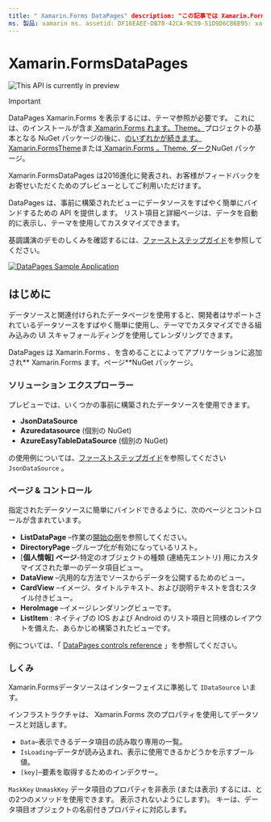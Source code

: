 ```yaml
---
title: " Xamarin.Forms DataPages" description: "この記事では Xamarin.Forms 、データソースを事前構築されたビューにすばやく簡単にバインドするための API を提供する DataPages を紹介します。
ms. 製品: xamarin ms. assetid: DF16EAEE-DB78-42CA-9C59-51D9D6CB6B95: xamarin-forms author: davidbritch ms. author: dabritch ms. date: 12/01/2017 no loc: [ Xamarin.Forms , Xamarin.Essentials ]
---
```


# <a name="xamarinforms-datapages"></a>Xamarin.FormsDataPages

![](~/media/shared/preview.png "This API is currently in preview")

> [!IMPORTANT]
> DataPages Xamarin.Forms を表示するには、テーマ参照が必要です。 これには、のインストールが含ま[ Xamarin.Forms れます。Theme。](https://www.nuget.org/packages/Xamarin.Forms.Theme.Base/)プロジェクトの基本となる NuGet パッケージの後に、[のいずれかが続きます。 Xamarin.FormsTheme](https://www.nuget.org/packages/Xamarin.Forms.Theme.Light/)または[ Xamarin.Forms 。Theme. ダーク](https://www.nuget.org/packages/Xamarin.Forms.Theme.Dark/)NuGet パッケージ。

Xamarin.FormsDataPages は2016進化に発表され、お客様がフィードバックをお寄せいただくためのプレビューとしてご利用いただけます。

DataPages は、事前に構築されたビューにデータソースをすばやく簡単にバインドするための API を提供します。 リスト項目と詳細ページは、データを自動的に表示し、テーマを使用してカスタマイズできます。

基調講演のデモのしくみを確認するには、[ファーストステップガイド](get-started.md)を参照してください。

[![](images/demo-sml.png "DataPages Sample Application")](images/demo.png#lightbox "DataPages Sample Application")

## <a name="introduction"></a>はじめに

データソースと関連付けられたデータページを使用すると、開発者はサポートされているデータソースをすばやく簡単に使用し、テーマでカスタマイズできる組み込みの UI スキャフォールディングを使用してレンダリングできます。

DataPages は Xamarin.Forms 、を含めることによってアプリケーションに追加され** Xamarin.Forms ます。ページ**NuGet パッケージ。

### <a name="data-sources"></a>ソリューション エクスプローラー

プレビューでは、いくつかの事前に構築されたデータソースを使用できます。

* **JsonDataSource**
* **Azuredatasource** (個別の NuGet)
* **AzureEasyTableDataSource** (個別の NuGet)

の使用例については、[ファーストステップガイド](get-started.md)を参照してください `JsonDataSource` 。

### <a name="pages--controls"></a>ページ & コントロール

指定されたデータソースに簡単にバインドできるように、次のページとコントロールが含まれています。

* **ListDataPage** –作業の[開始の例](get-started.md)を参照してください。
* **DirectoryPage** –グループ化が有効になっているリスト。
* [**個人情報] ページ**-特定のオブジェクトの種類 (連絡先エントリ) 用にカスタマイズされた単一のデータ項目ビュー。
* **DataView** –汎用的な方法でソースからデータを公開するためのビュー。
* **CardView** –イメージ、タイトルテキスト、および説明テキストを含むスタイル付きビュー。
* **HeroImage** –イメージレンダリングビューです。
* **ListItem** : ネイティブの IOS および Android のリスト項目と同様のレイアウトを備えた、あらかじめ構築されたビューです。

例については、「 [DataPages controls reference](controls.md) 」を参照してください。

### <a name="under-the-hood"></a>しくみ

Xamarin.Formsデータソースはインターフェイスに準拠して `IDataSource` います。

インフラストラクチャは、 Xamarin.Forms 次のプロパティを使用してデータソースと対話します。

* `Data`–表示できるデータ項目の読み取り専用の一覧。
* `IsLoading`–データが読み込まれ、表示に使用できるかどうかを示すブール値。
* `[key]`–要素を取得するためのインデクサー。

`MaskKey` `UnmaskKey` データ項目のプロパティを非表示 (または表示) するには、との2つのメソッドを使用できます。 表示されないようにします)。
キーは、データ項目オブジェクトの名前付きプロパティに対応します。
